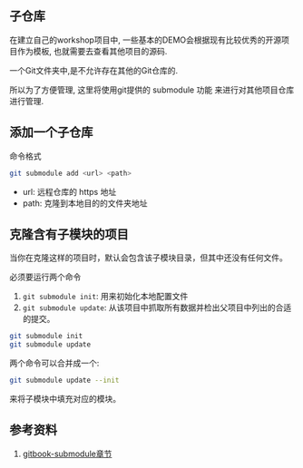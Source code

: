 ## 子仓库
在建立自己的workshop项目中, 一些基本的DEMO会根据现有比较优秀的开源项目作为模板, 也就需要去查看其他项目的源码.

一个Git文件夹中,是不允许存在其他的Git仓库的.

所以为了方便管理, 这里将使用git提供的 submodule 功能 来进行对其他项目仓库进行管理.

## 添加一个子仓库
命令格式
```sh 
git submodule add <url> <path>
```
- url: 远程仓库的 https 地址
- path: 克隆到本地目的的文件夹地址

## 克隆含有子模块的项目
当你在克隆这样的项目时，默认会包含该子模块目录，但其中还没有任何文件。

必须要运行两个命令
1. `git submodule init`: 用来初始化本地配置文件
2. `git submodule update`: 从该项目中抓取所有数据并检出父项目中列出的合适的提交。
```bash
git submodule init
git submodule update
```
两个命令可以合并成一个:
```bash
git submodule update --init
```
来将子模块中填充对应的模块。


## 参考资料
1. [gitbook-submodule章节](https://git-scm.com/book/zh/v2/Git-%E5%B7%A5%E5%85%B7-%E5%AD%90%E6%A8%A1%E5%9D%97)